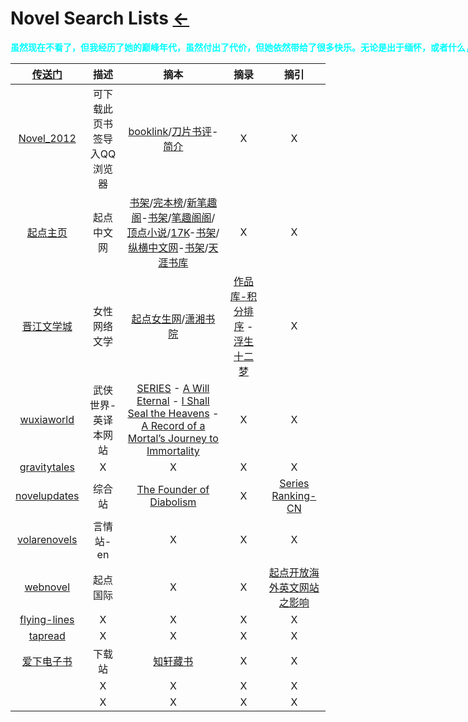 <style type="text/css">
#content {margin-left: 2%;}
#content table {width:1300px;}
</style>
# Novel Search Lists  [←](index.md)

<p style="width:1300px;"><b><font color="#00ffff" face="楷体">虽然现在不看了，但我经历了她的巅峰年代，虽然付出了代价，但她依然带给了很多快乐。无论是出于缅怀，或者什么，依旧值得铭记</font></b></p>

| [传送门](../navigation.md) | 描述 | 摘本 | 摘录 | 摘引 |
|:---:|:---:|:---:|:---:|:---:|
| [Novel_2012](Novel/Q_bookmarks_2021_5_22.html) | 可下载此页书签导入QQ浏览器 | [booklink](https://booklink.me/)/[刀片书评](http://www.daopianxiaoshuo.com/#/recom)-[简介](https://w2solo.com/topics/2972) | X | X |
| [起点主页](https://www.qidian.com/search) | 起点中文网 | [书架](https://my.qidian.com/bookcase/)/[完本榜](https://www.qidian.com/finish/)/[新笔趣阁](https://www.xbiquge.la/xiaoshuodaquan/)-[书架](https://www.xbiquge.la/modules/article/bookcase.php)/[笔趣阁阁](https://www.biqugg.com/)/[顶点小说](https://www.booktxt.net/xiaoshuodaquan/)/[17K](https://search.17k.com/search.xhtml?c.q=)-[书架](https://user.17k.com/www/bookshelf/)/[纵横中文网](http://search.zongheng.com/s?keyword=%E7%89%B9%E6%88%98%E4%B9%8B%E7%8E%8B)-[书架](http://home.zongheng.com/bookshelf)/[天涯书库](https://www.tianyabook.com/) | X | X |
| [晋江文学城](http://www.jjwxc.net/) | 女性网络文学 | [起点女生网](https://www.qdmm.com/)/[潇湘书院](https://www.xxsy.net/) | [作品库-积分排序](http://www.jjwxc.net/bookbase_slave.php?orderstr=2) - [浮生十二梦](http://www.jjwxc.net/onebook.php?novelid=1267798) | X |
| [wuxiaworld](https://www.wuxiaworld.com/) | 武侠世界-英译本网站 | [SERIES](https://www.wuxiaworld.com/novels) - [A Will Eternal](https://www.wuxiaworld.com/novel/a-will-eternal) - [I Shall Seal the Heavens](https://www.wuxiaworld.com/novel/i-shall-seal-the-heavens) - [A Record of a Mortal’s Journey to Immortality](https://www.wuxiaworld.com/novel/rmji) | X | X |
| [gravitytales](https://www.gravitytales.cc/) | X | X | X | X |
| [novelupdates](https://www.novelupdates.com/) | 综合站 | [The Founder of Diabolism](https://www.novelupdates.com/series/the-founder-of-diabolism/) | X | [Series Ranking-CN](https://www.novelupdates.com/series-ranking/?rank=popmonth&org=495&rl=100) |
| [volarenovels](https://www.volarenovels.com/) | 言情站-en | X | X | X |
| [webnovel](https://www.webnovel.com/) | 起点国际 | X | X | [起点开放海外英文网站之影响](https://www.zhihu.com/question/56737119) |
| [flying-lines](https://www.flying-lines.com/) | X | X | X | X |
| [tapread](https://www.tapread.com/) | X | X | X | X |
| [爱下电子书](https://www.aixdzs.com/) | 下载站 | [知轩藏书](http://zxcs.me/) | X | X |
| []() | X | X | X | X |
| []() | X | X | X | X |

